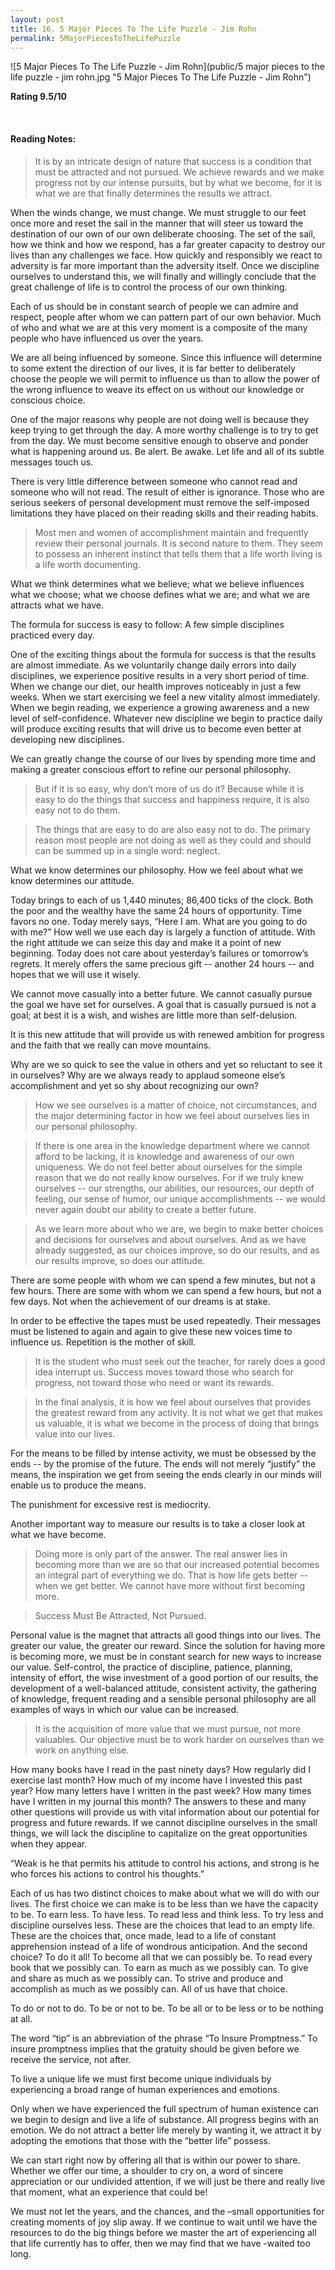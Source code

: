 ```yaml
---
layout: post
title: 16. 5 Major Pieces To The Life Puzzle - Jim Rohn
permalink: 5MajorPiecesToTheLifePuzzle
---
```


![5 Major Pieces To The Life Puzzle - Jim Rohn](public/5 major pieces to the life puzzle - jim rohn.jpg "5 Major Pieces To The Life Puzzle - Jim Rohn")


**Rating 9.5/10** 

<br>

#### Reading Notes:


> It is by an intricate design of nature that success is a condition that must be attracted and not pursued. We achieve rewards and we make progress not by our intense pursuits, but by what we become, for it is what we are that finally determines the results we attract.

When the winds change, we must change. We must struggle to our feet once more and reset the sail in the manner that will steer us toward the destination of our own of our own deliberate choosing. The set of the sail, how we think and how we respond, has a far greater capacity to destroy our lives than any challenges we face. How quickly and responsibly we react to adversity is far more important than the adversity itself. Once we discipline ourselves to understand this, we will finally and willingly conclude that the great challenge of life is to control the process of our own thinking.

Each of us should be in constant search of people we can admire and respect, people after whom we can pattern part of our own behavior. Much of who and what we are at this very moment is a composite of the many people who have influenced us over the years.

We are all being influenced by someone. Since this influence will determine to some extent the direction of our lives, it is far better to deliberately choose the people we will permit to influence us than to allow the power of the wrong influence to weave its effect on us without our knowledge or conscious choice.

One of the major reasons why people are not doing well is because they keep trying to get through the day. A more worthy challenge is to try to get from the day. We must become sensitive enough to observe and ponder what is happening around us. Be alert. Be awake. Let life and all of its subtle messages touch us.

There is very little difference between someone who cannot read and someone who will not read. The result of either is ignorance. Those who are serious seekers of personal development must remove the self-imposed limitations they have placed on their reading skills and their reading habits.

> Most men and women of accomplishment maintain and frequently review their personal journals. It is second nature to them. They seem to possess an inherent instinct that tells them that a life worth living is a life worth documenting.

What we think determines what we believe; what we believe influences what we choose; what we choose defines what we are; and what we are attracts what we have.

The formula for success is easy to follow:
A few simple disciplines practiced every day.

One of the exciting things about the formula for success is that the results are almost immediate. As we voluntarily change daily errors into daily disciplines, we experience positive results in a very short period of time. When we change our diet, our health improves noticeably in just a few weeks. When we start exercising we feel a new vitality almost immediately. When we begin reading, we experience a growing awareness and a new level of self-confidence. Whatever new discipline we begin to practice daily will produce exciting results that will drive us to become even better at developing new disciplines.

We can greatly change the course of our lives by spending more time and making a greater conscious effort to refine our personal philosophy.

> But if it is so easy, why don’t more of us do it? Because while it is easy to do the things that success and happiness require, it is also easy not to do them.

> The things that are easy to do are also easy not to do. The primary reason most people are not doing as well as they could and should can be summed up in a single word: neglect.

What we know determines our philosophy. How we feel about what we know determines our attitude.

Today brings to each of us 1,440 minutes; 86,400 ticks of the clock. Both the poor and the wealthy have the same 24 hours of opportunity. Time favors no one. Today merely says, “Here I am. What are you going to do with me?” How well we use each day is largely a function of attitude. With the right attitude we can seize this day and make it a point of new beginning. Today does not care about yesterday’s failures or tomorrow’s regrets. It merely offers the same precious gift -- another 24 hours -- and hopes that we will use it wisely.

We cannot move casually into a better future. We cannot casually pursue the goal we have set for ourselves. A goal that is casually pursued is not a goal; at best it is a wish, and wishes are little more than self-delusion.

It is this new attitude that will provide us with renewed ambition for progress and the faith that we really can move mountains.

Why are we so quick to see the value in others and yet so reluctant to see it in ourselves? Why are we always ready to applaud someone else’s accomplishment and yet so shy about recognizing our own?

> How we see ourselves is a matter of choice, not circumstances, and the major determining factor in how we feel about ourselves lies in our personal philosophy.

> If there is one area in the knowledge department where we cannot afford to be lacking, it is knowledge and awareness of our own uniqueness. We do not feel better about ourselves for the simple reason that we do not really know ourselves. For if we truly knew ourselves -- our strengths, our abilities, our resources, our depth of feeling, our sense of humor, our unique accomplishments -- we would never again doubt our ability to create a better future.

> As we learn more about who we are, we begin to make better choices and decisions for ourselves and about ourselves. And as we have already suggested, as our choices improve, so do our results, and as our results improve, so does our attitude.

There are some people with whom we can spend a few minutes, but not a few hours. There are some with whom we can spend a few hours, but not a few days. Not when the achievement of our dreams is at stake.

In order to be effective the tapes must be used repeatedly. Their messages must be listened to again and again to give these new voices time to influence us. Repetition is the mother of skill.

> It is the student who must seek out the teacher, for rarely does a good idea interrupt us. Success moves toward those who search for progress, not toward those who need or want its rewards.

> In the final analysis, it is how we feel about ourselves that provides the greatest reward from any activity. It is not what we get that makes us valuable, it is what we become in the process of doing that brings value into our lives.

For the means to be filled by intense activity, we must be obsessed by the ends -- by the promise of the future. The ends will not merely “justify” the means, the inspiration we get from seeing the ends clearly in our minds will enable us to produce the means.

The punishment for excessive rest is mediocrity.

Another important way to measure our results is to take a closer look at what we have become.

> Doing more is only part of the answer. The real answer lies in becoming more than we are so that our increased potential becomes an integral part of everything we do. That is how life gets better --when we get better. We cannot have more without first becoming more.

> Success Must Be Attracted, Not Pursued.

Personal value is the magnet that attracts all good things into our lives. The greater our value, the greater our reward. Since the solution for having more is becoming more, we must be in constant search for new ways to increase our value. Self-control, the practice of discipline, patience, planning, intensity of effort, the wise investment of a good portion of our results, the development of a well-balanced attitude, consistent activity, the gathering of knowledge, frequent reading and a sensible personal philosophy are all examples of ways in which our value can be increased.

> It is the acquisition of more value that we must pursue, not more valuables. Our objective must be to work harder on ourselves than we work on anything else.

How many books have I read in the past ninety days?
How regularly did I exercise last month?
How much of my income have I invested this past year?
How many letters have I written in the past week?
How many times have I written in my journal this month?
The answers to these and many other questions will provide us with vital information about our potential for progress and future rewards. If we cannot discipline ourselves in the small things, we will lack the discipline to capitalize on the great opportunities when they appear.

“Weak is he that permits his attitude to control his actions, and strong is he who forces his actions to control his thoughts.”

Each of us has two distinct choices to make about what we will do with our lives. The first choice we can make is to be less than we have the capacity to be. To earn less. To have less. To read less and think less. To try less and discipline ourselves less. These are the choices that lead to an empty life. These are the choices that, once made, lead to a life of constant apprehension instead of a life of wondrous anticipation. And the second choice? To do it all! To become all that we can possibly be. To read every book that we possibly can. To earn as much as we possibly can. To give and share as much as we possibly can. To strive and produce and accomplish as much as we possibly can. All of us have that choice.

To do or not to do. To be or not to be. To be all or to be less or to be nothing at all.

The word “tip” is an abbreviation of the phrase “To Insure Promptness.” To insure promptness implies that the gratuity should be given before we receive the service, not after.

To live a unique life we must first become unique individuals by experiencing a broad range of human experiences and emotions.

Only when we have experienced the full spectrum of human existence can we begin to design and live a life of substance. All progress begins with an emotion. We do not attract a better life merely by wanting it, we attract it by adopting the emotions that those with the “better life” possess.

We can start right now by offering all that is within our power to share. Whether we offer our time, a shoulder to cry on, a word of sincere appreciation or our undivided attention, if we will just be there and really live that moment, what an experience that could be!

We must not let the years, and the chances, and the –small opportunities for creating moments of joy slip away. If we continue to wait until we have the resources to do the big things before we master the art of experiencing all that life currently has to offer, then we may find that we have -waited too long.


